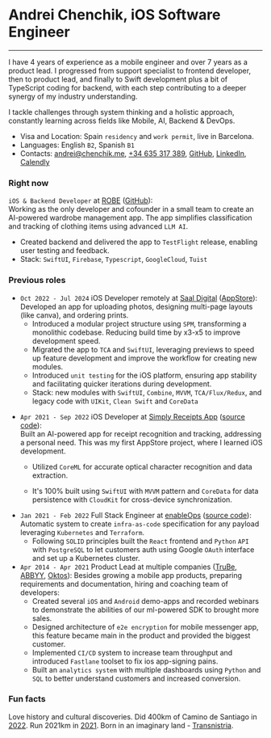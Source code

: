 # Andrei Chenchik, iOS Software Engineer

---

I have 4 years of experience as a mobile engineer and over 7 years as a product lead. I progressed from support specialist to frontend developer, then to product lead, and finally to Swift development plus a bit of TypeScript coding for backend, with each step contributing to a deeper synergy of my industry understanding. 

I tackle challenges through system thinking and a holistic approach, constantly learning across fields like Mobile, AI, Backend & DevOps.

- Visa and Location: Spain `residency` and `work permit`, live in Barcelona.
- Languages: English `B2`, Spanish `B1`
- Contacts: [andrei@chenchik.me](mailto\:andrei@chenchik.me), [+34 635 317 389](tel:+34635317389), [GitHub](https://github.com/AndreiChenchik), [LinkedIn](https://www.linkedin.com/in/AndreiChenchik), [Calendly](https://calendly.com/andreichenchik/ios)

### **Right now**

`iOS & Backend Developer` at [ROBE](https://robe.mobi) ([GitHub](https://robe.mobi)): \
Working as the only developer and cofounder in a small team to create an AI-powered wardrobe management app. The app simplifies classification and tracking of clothing items using advanced `LLM AI`.

- Created backend and delivered the app to `TestFlight` release, enabling user testing and feedback.
- Stack: `SwiftUI`, `Firebase`, `Typescript`, `GoogleCloud`, `Tuist` 

### **Previous roles**

- `Oct 2022 - Jul 2024` iOS Developer remotely at [Saal Digital](https://www.saal-digital.es/) ([AppStore](https://apps.apple.com/es/app/saal-design-app/id1481631197)): Developed an app for uploading photos, designing multi-page layouts (like canva), and ordering prints.
  - Introduced a modular project structure using `SPM`, transforming a monolithic codebase. Reducing build time by x3-x5 to improve  development speed.
  - Migrated the app to `TCA` and `SwiftUI`, leveraging previews to speed up feature development and improve the workflow for creating new modules.
  - Introduced `unit testing` for the iOS platform, ensuring app stability and facilitating quicker iterations during development. 
  - Stack: new modules with `SwiftUI`, `Combine`, `MVVM`, `TCA/Flux/Redux`, and legacy code with `UIKit`, `Clean Swift` and `CoreData`

* `Apr 2021 - Sep 2022` iOS Developer at [Simply Receipts App](https://chenchik.me/simply-receipts) ([source code](https://github.com/AndreiChenchik/receipt)):\
  Built an AI-powered app for receipt recognition and tracking, addressing a personal need. This was my first AppStore project, where I learned iOS development.
  - Utilized `CoreML` for accurate optical character recognition and  data extraction.

  - It's 100% built using `SwiftUI` with `MVVM` pattern and `CoreData` for data persistence with `CloudKit` for cross-device synchronization.
* `Jan 2021 - Feb 2022` Full Stack Engineer at [enableOps](https://enableops.io/) ([source code](https://github.com/enableops/api-service)):\
  Automatic system to create `infra-as-code` specification for any  payload leveraging `Kubernetes` and `Terraform`.  
  - Following `SOLID` principles built the `React` frontend and `Python` `API` with `PostgreSQL` to let customers auth using Google `OAuth` interface and set up a Kubernetes cluster.
* `Apr 2014 - Apr 2021` Product Lead at multiple companies ([TruBe](https://ya.ru), [ABBYY](https://www.abbyy.com/), [Oktos](https://appadvice.com/app/oktos-messenger/1362473814)): Besides growing a mobile app products, preparing requirements and documentation, hiring and coaching team of developers:
  - Created several `iOS` and `Android` demo-apps and recorded webinars to demonstrate the abilities of our ml-powered SDK to brought more sales.
  - Designed architecture of `e2e encryption` for mobile messenger app, this feature became main in the product and provided the biggest customer.
  - Implemented `CI/CD` system to increase team throughput and introduced `Fastlane` toolset to fix ios app-signing pains.
  - Built an `analytics system` with multiple dashboards using `Python` and `SQL` to better understand customers and increased conversion.

### **Fun facts**

Love history and cultural discoveries. Did 400km of Camino de Santiago in [2022](https://storyteller.fit/album/384).  Run 2021km in [2021](https://www.strava.com/athletes/44250763). Born in an imaginary land - [Transnistria](https://en.wikipedia.org/wiki/Transnistria).

